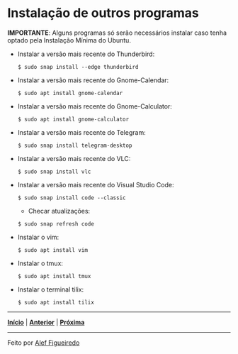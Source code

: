 # Instalação de outros programas


**IMPORTANTE**: Alguns programas só serão necessários instalar caso tenha optado pela Instalação Mínima do Ubuntu.


* Instalar a versão mais recente do Thunderbird:
  ```
  $ sudo snap install --edge thunderbird
  ```

* Instalar a versão mais recente do Gnome-Calendar:
  ```
  $ sudo apt install gnome-calendar
  ```
    
* Instalar a versão mais recente do Gnome-Calculator:
  ```
  $ sudo apt install gnome-calculator
  ```
 
* Instalar a versão mais recente do Telegram:
  ```
  $ sudo snap install telegram-desktop
  ```  
 
* Instalar a versão mais recente do VLC:
  ```
  $ sudo snap install vlc
  ```

* Instalar a versão mais recente do Visual Studio Code:
  ```
  $ sudo snap install code --classic
  ```
  * Checar atualizações:
  ```
  $ sudo snap refresh code 
  ```

* Instalar o vim:
  ```
  $ sudo apt install vim
  ```

* Instalar o tmux:
  ```
  $ sudo apt install tmux
  ```

* Instalar o terminal tilix:
  ```
  $ sudo apt install tilix
  ```
  
---

[**Início**](https://github.com/matheusF23/configurations#configura%C3%A7%C3%B5es-p%C3%B3s-instala%C3%A7%C3%A3o-ubuntu) | [**Anterior**](https://github.com/matheusF23/configurations/blob/master/temaFlatRemix.md) | [**Próxima**](https://github.com/matheusF23/configurations/blob/master/ohMyZsh.md)

---

Feito por [Alef Figueiredo](https://github.com/figueiredo-alef)
